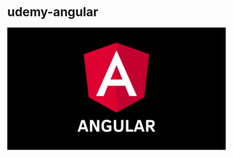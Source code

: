 # udemy-angular

![alt text](https://github.com/slakhwara1/udemy-angular/blob/main/angular-course/Angular.png?raw=true)
